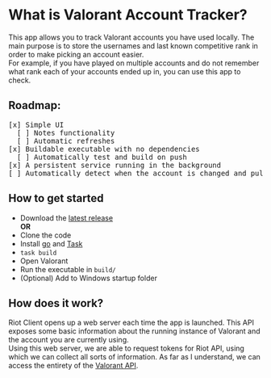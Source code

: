 # What is Valorant Account Tracker?

This app allows you to track Valorant accounts you have used locally. The main
purpose is to store the usernames and last known competitive rank in order to
make picking an account easier.\
For example, if you have played on multiple accounts and do not remember what
rank each of your accounts ended up in, you can use this app to check.

## Roadmap:

<pre>
[x] Simple UI
  [ ] Notes functionality
  [ ] Automatic refreshes
[x] Buildable executable with no dependencies
  [ ] Automatically test and build on push
[x] A persistent service running in the background
[ ] Automatically detect when the account is changed and pull rank details
</pre>

## How to get started

- Download the
  [latest release](https://github.com/Cufee/valorant-account-tracker-go/releases)
  \
  **OR**
- Clone the code
- Install [go](https://go.dev/) and [Task](https://taskfile.dev/installation/)
- `task build`
- Open Valorant
- Run the executable in `build/`
- (Optional) Add to Windows startup folder

## How does it work?

Riot Client opens up a web server each time the app is launched. This API
exposes some basic information about the running instance of Valorant and the
account you are currently using.\
Using this web server, we are able to request tokens for Riot API, using which
we can collect all sorts of information. As far as I understand, we can access
the entirety of the [Valorant API](https://valapidocs.techchrism.me/).
